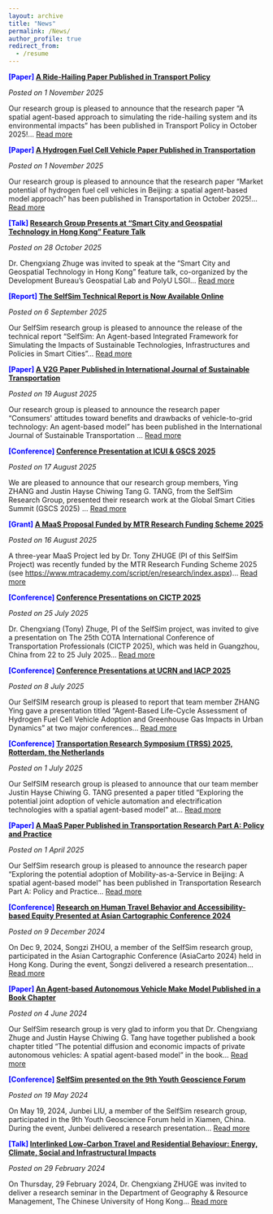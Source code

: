 ```yaml
---
layout: archive
title: "News"
permalink: /News/
author_profile: true
redirect_from:
  - /resume
---
```

**<font color=Blue>[Paper]</font> [A Ride-Hailing Paper Published in Transport Policy](news-15.md)**

*Posted on 1 November 2025*

Our research group is pleased to announce that the research paper “A spatial agent-based approach to simulating the ride-hailing system and its environmental impacts” has been published in Transport Policy in October 2025!... [Read more](news-15.md)

**<font color=Blue>[Paper]</font> [A Hydrogen Fuel Cell Vehicle Paper Published in Transportation](news-14.md)**

*Posted on 1 November 2025*

Our research group is pleased to announce that the research paper “Market potential of hydrogen fuel cell vehicles in Beijing: a spatial agent-based model approach” has been published in Transportation in October 2025!... [Read more](news-14.md)

**<font color=Blue>[Talk]</font> [Research Group Presents at “Smart City and Geospatial Technology in Hong Kong” Feature Talk](news-13.md)**

*Posted on 28 October 2025*

Dr. Chengxiang Zhuge was invited to speak at the “Smart City and Geospatial Technology in Hong Kong” feature talk, co-organized by the Development Bureau’s Geospatial Lab and PolyU LSGI... [Read more](news-13.md)

**<font color=Blue>[Report]</font> [The SelfSim Technical Report is Now Available Online](news-12.md)**

*Posted on 6 September 2025*

Our SelfSim research group is pleased to announce the release of the technical report “SelfSim: An Agent-based Integrated Framework for Simulating the Impacts of Sustainable Technologies, Infrastructures and Policies in Smart Cities”... [Read more](news-12.md)

**<font color=Blue>[Paper]</font> [A V2G Paper Published in International Journal of Sustainable Transportation](news-11.md)**

*Posted on 19 August 2025*

Our research group is pleased to announce the research paper “Consumers' attitudes toward benefits and drawbacks of vehicle-to-grid technology: An agent-based model” has been published in the International Journal of Sustainable Transportation ... [Read more](news-11.md)

**<font color=Blue>[Conference]</font> [Conference Presentation at ICUI & GSCS 2025](news-10.md)**

*Posted on 17 August 2025*

We are pleased to announce that our research group members, Ying ZHANG and Justin Hayse Chiwing Tang G. TANG, from the SelfSim Research Group, presented their research work at the Global Smart Cities Summit (GSCS 2025) ... [Read more](news-10.md)

**<font color=Blue>[Grant]</font> [A MaaS Proposal Funded by MTR Research Funding Scheme 2025](news-9.md)**

*Posted on 16 August 2025*

A three-year MaaS Project led by Dr. Tony ZHUGE (PI of this SelfSim Project) was recently funded by the MTR Research Funding Scheme 2025 (see https://www.mtracademy.com/script/en/research/index.aspx)... [Read more](news-9.md)

**<font color=Blue>[Conference]</font> [Conference Presentations on CICTP 2025](news-8.md)**

*Posted on 25 July 2025*

Dr. Chengxiang (Tony) Zhuge, PI of the SelfSim project, was invited to give a presentation on The 25th COTA International Conference of Transportation Professionals (CICTP 2025), which was held in Guangzhou, China from 22 to 25 July 2025... [Read more](news-8.md)

**<font color=Blue>[Conference]</font> [Conference Presentations at UCRN and IACP 2025](news-7.md)**

*Posted on 8 July 2025*

Our SelfSIM research group is pleased to report that team member ZHANG Ying gave a presentation titled “Agent-Based Life-Cycle Assessment of Hydrogen Fuel Cell Vehicle Adoption and Greenhouse Gas Impacts in Urban Dynamics” at two major conferences... [Read more](news-7.md)

**<font color=Blue>[Conference]</font> [Transportation Research Symposium (TRSS) 2025, Rotterdam, the Netherlands](news-6.md)**

*Posted on 1 July 2025*

Our SelfSIM research group is pleased to announce that our team member Justin Hayse Chiwing G. TANG presented a paper titled “Exploring the potential joint adoption of vehicle automation and electrification technologies with a spatial agent-based model” at... [Read more](news-6.md)

**<font color=Blue>[Paper]</font> [A MaaS Paper Published in Transportation Research Part A: Policy and Practice](news-5.md)**

*Posted on 1 April 2025*

Our SelfSim research group is pleased to announce the research paper “Exploring the potential adoption of Mobility-as-a-Service in Beijing: A spatial agent-based model” has been published in Transportation Research Part A: Policy and Practice... [Read more](news-5.md)

**<font color=Blue>[Conference]</font> [Research on Human Travel Behavior and Accessibility-based Equity Presented at Asian Cartographic Conference 2024](news-3.md)**

*Posted on 9 December 2024*

On Dec 9, 2024, Songzi ZHOU, a member of the SelfSim research group, participated in the Asian Cartographic Conference (AsiaCarto 2024) held in Hong Kong. During the event, Songzi delivered a research presentation... [Read more](news-3.md)

**<font color=Blue>[Paper]</font> [An Agent-based Autonomous Vehicle Make Model Published in a Book Chapter](news-4.md)**

*Posted on 4 June 2024*

Our SelfSim research group is very glad to inform you that Dr. Chengxiang Zhuge and Justin Hayse Chiwing G. Tang have together published a book chapter titled “The potential diffusion and economic impacts of private autonomous vehicles: A spatial agent-based model” in the book... [Read more](news-4.md)

**<font color=Blue>[Conference]</font> [SelfSim presented on the 9th Youth Geoscience Forum](news-2.md)**

*Posted on 19 May 2024*

On May 19, 2024, Junbei LIU, a member of the SelfSim research group, participated in the 9th Youth Geoscience Forum held in Xiamen, China. During the event, Junbei delivered a research presentation... [Read more](news-2.md)

**<font color=Blue>[Talk]</font> [Interlinked Low-Carbon Travel and Residential Behaviour: Energy, Climate, Social and  Infrastructural Impacts](news-1.md)**

*Posted on 29 February 2024*

On Thursday, 29 February 2024, Dr. Chengxiang ZHUGE was invited to deliver a research seminar in the Department of Geography & Resource Management, The Chinese University of Hong Kong... [Read more](news-1.md)






